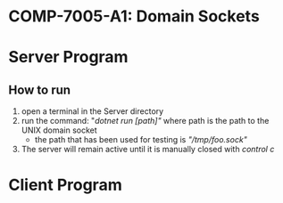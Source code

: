 # COMP-7005-A1: Domain Sockets

# Server Program

## How to run
1. open a terminal in the Server directory
2. run the command: "<i>dotnet run [path]"</i> where path is the path to the UNIX domain socket 
     - the path that has been used for testing is <i>"/tmp/foo.sock"</i>
3. The server will remain active until it is manually closed with <i> control c</i>

# Client Program

